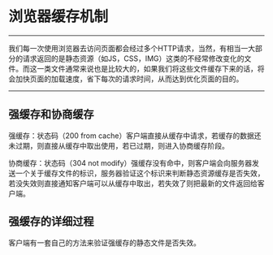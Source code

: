 # 浏览器缓存机制

---

我们每一次使用浏览器去访问页面都会经过多个HTTP请求，当然，有相当一大部分的请求返回的是静态资源（如JS，CSS，IMG）这类的不经常修改变化的文件。而这一类文件通常来说也是比较大的，如果我们将这些文件缓存下来的话，将会加快页面的加载速度，省下每次的请求时间，从而达到优化页面的目的。

---

## 强缓存和协商缓存

强缓存：状态码（200 from cache）客户端直接从缓存中请求，若缓存的数据还未过期，则直接从缓存中取出使用，若已过期，则进入协商缓存阶段。

协商缓存：状态码（304 not modify）强缓存没有命中，则客户端会向服务器发送一个关于缓存文件的标识，服务器验证这个标识来判断静态资源缓存是否失效，若没失效则直接通知客户端可以从缓存中取出，若失效了则把最新的文件返回给客户端。


## 强缓存的详细过程

客户端有一套自己的方法来验证强缓存的静态文件是否失效。
